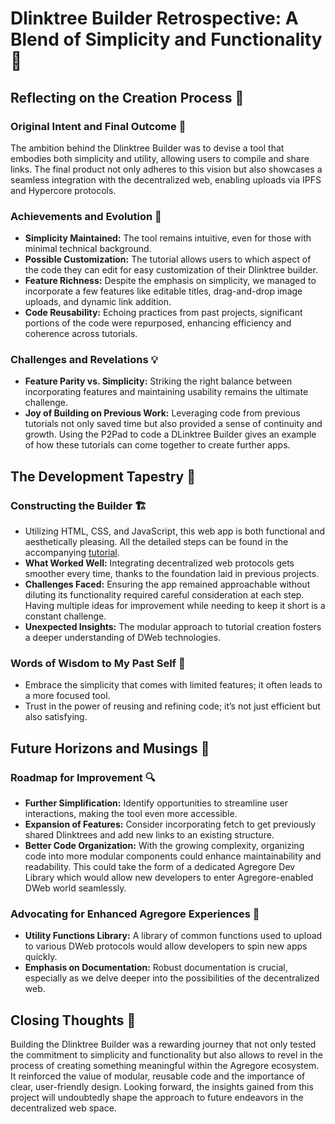 # Dlinktree Builder Retrospective: A Blend of Simplicity and Functionality 🌳

## Reflecting on the Creation Process 🚀

### Original Intent and Final Outcome 🎯
The ambition behind the Dlinktree Builder was to devise a tool that embodies both simplicity and utility, allowing users to compile and share links. The final product not only adheres to this vision but also showcases a seamless integration with the decentralized web, enabling uploads via IPFS and Hypercore protocols.

### Achievements and Evolution 🌱
- **Simplicity Maintained:** The tool remains intuitive, even for those with minimal technical background.
- **Possible Customization:** The tutorial allows users to which aspect of the code they can edit for easy customization of their Dlinktree builder.
- **Feature Richness:** Despite the emphasis on simplicity, we managed to incorporate a few features like editable titles, drag-and-drop image uploads, and dynamic link addition.
- **Code Reusability:** Echoing practices from past projects, significant portions of the code were repurposed, enhancing efficiency and coherence across tutorials.

### Challenges and Revelations 💡
- **Feature Parity vs. Simplicity:** Striking the right balance between incorporating features and maintaining usability remains the ultimate challenge.
- **Joy of Building on Previous Work:** Leveraging code from previous tutorials not only saved time but also provided a sense of continuity and growth. Using the P2Pad to code a DLinktree Builder gives an example of how these tutorials can come together to create further apps.

## The Development Tapestry 🧵

### Constructing the Builder 🏗️
- Utilizing HTML, CSS, and JavaScript, this web app is both functional and aesthetically pleasing. All the detailed steps can be found in the accompanying [tutorial](/docs/tutorials/dlinktree-builder.md).
- **What Worked Well:** Integrating decentralized web protocols gets smoother every time, thanks to the foundation laid in previous projects.
- **Challenges Faced:** Ensuring the app remained approachable without diluting its functionality required careful consideration at each step. Having multiple ideas for improvement while needing to keep it short is a constant challenge.
- **Unexpected Insights:** The modular approach to tutorial creation fosters a deeper understanding of DWeb technologies.

### Words of Wisdom to My Past Self 📜
- Embrace the simplicity that comes with limited features; it often leads to a more focused tool.
- Trust in the power of reusing and refining code; it’s not just efficient but also satisfying.

## Future Horizons and Musings 🌄

### Roadmap for Improvement 🔍
- **Further Simplification:** Identify opportunities to streamline user interactions, making the tool even more accessible.
- **Expansion of Features:** Consider incorporating fetch to get previously shared Dlinktrees and add new links to an existing structure.
- **Better Code Organization:** With the growing complexity, organizing code into more modular components could enhance maintainability and readability. This could take the form of a dedicated Agregore Dev Library which would allow new developers to enter Agregore-enabled DWeb world seamlessly.

### Advocating for Enhanced Agregore Experiences 🌟
- **Utility Functions Library:** A library of common functions used to upload to various DWeb protocols would allow developers to spin new apps quickly.
- **Emphasis on Documentation:** Robust documentation is crucial, especially as we delve deeper into the possibilities of the decentralized web.

## Closing Thoughts 💫
Building the Dlinktree Builder was a rewarding journey that not only tested the commitment to simplicity and functionality but also allows to revel in the process of creating something meaningful within the Agregore ecosystem. It reinforced the value of modular, reusable code and the importance of clear, user-friendly design. Looking forward, the insights gained from this project will undoubtedly shape the approach to future endeavors in the decentralized web space.
